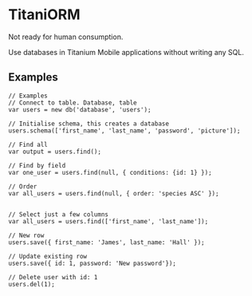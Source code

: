 TitaniORM
========

Not ready for human consumption.

Use databases in Titanium Mobile applications without writing any SQL.

Examples
--------

	// Examples
	// Connect to table. Database, table
	var users = new db('database', 'users');

	// Initialise schema, this creates a database
	users.schema(['first_name', 'last_name', 'password', 'picture']); 

	// Find all
	var output = users.find();

	// Find by field
	var one_user = users.find(null, { conditions: {id: 1} });

	// Order
	var all_users = users.find(null, { order: 'species ASC' });


	// Select just a few columns
	var all_users = users.find(['first_name', 'last_name']);

	// New row
	users.save({ first_name: 'James', last_name: 'Hall' }); 

	// Update existing row
	users.save({ id: 1, password: 'New password'});
	
	// Delete user with id: 1
	users.del(1); 
